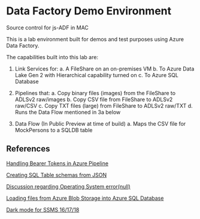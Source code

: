 # Data Factory Demo Environment
Source control for js-ADF in MAC

This is a lab environment built for demos and test purposes using Azure Data Factory.

The capabilities built into this lab are:

1) Link Services for:
  a. A FileShare on an on-premises VM
  b. To Azure Data Lake Gen 2 with Hierarchical capability turned on
  c. To Azure SQL Database
  
2) Pipelines that:
  a. Copy binary files (images) from the FileShare to ADLSv2 raw/images
  b. Copy CSV file from FileShare to ADLSv2 raw/CSV
  c. Copy TXT files (large) from FileShare to ADLSv2 raw/TXT
  d. Runs the Data Flow mentioned in 3a below
  
3) Data Flow (In Public Preview at time of build)
  a. Maps the CSV file for MockPersons to a SQLDB table
  
## References

<a href="https://stackoverflow.com/questions/53859600/handling-bearer-tokens-in-azure-pipeline-for-http-objects">Handling Bearer Tokens in Azure Pipeline</a>

<a href="https://bertwagner.com/2018/05/22/converting-json-to-sql-server-create-table-statements/">Creating SQL Table schemas from JSON</a>

<a href="https://stackoverflow.com/questions/46959338/error-executing-openrowset-bulk-azure-sql-database">Discussion regarding Operating System error(null)</a>

<a href="https://blogs.msdn.microsoft.com/sqlserverstorageengine/2017/02/23/loading-files-from-azure-blob-storage-into-azure-sql-database/">Loading files from Azure Blob Storage into Azure SQL Database</a>

<a href="https://www.sqlshack.com/setting-up-the-dark-theme-in-sql-server-management-studio/">Dark mode for SSMS 16/17/18</a>

